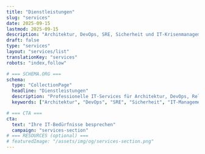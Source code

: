 ```yaml
---
title: "Dienstleistungen"
slug: "services"
date: 2025-09-15
lastmod: 2025-09-15
description: "Architektur, DevOps, SRE, Sicherheit und IT-Krisenmanagement — Services, die messbare Zuverlässigkeit, Skalierbarkeit und Kostenkontrolle liefern."
draft: false
type: "services"
layout: "services/list"
translationKey: "services"
robots: "index,follow"

# === SCHEMA.ORG ===
schema:
  type: "CollectionPage"
  headline: "Dienstleistungen"
  description: "Professionelle IT-Services für Architektur, DevOps, Reliability Engineering, Sicherheit und Krisenmanagement."
  keywords: ["Architektur", "DevOps", "SRE", "Sicherheit", "IT-Management"]

# === CTA ===
cta:
  text: "Ihre IT-Bedürfnisse besprechen"
  campaign: "services-section"
# === RESOURCES (optional) ===
# featuredImage: "/assets/img/og/services-section.png"
---
```

